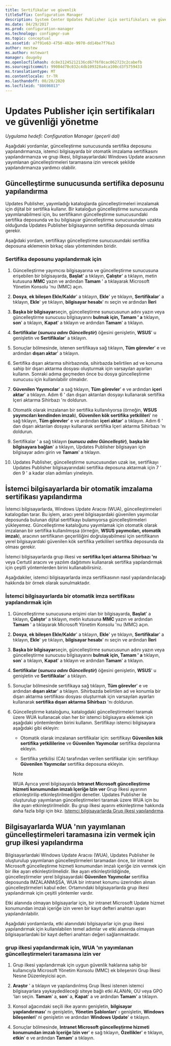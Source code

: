 ```yaml
---
title: Sertifikalar ve güvenlik
titleSuffix: Configuration Manager
description: System Center Updates Publisher için sertifikaları ve güvenliği yönetme
ms.date: 04/29/2017
ms.prod: configuration-manager
ms.technology: configmgr-sum
ms.topic: conceptual
ms.assetid: a7f91e63-4750-402e-9970-dd14be7f76a3
author: mestew
ms.author: mstewart
manager: dougeby
ms.openlocfilehash: dc8e31245212136cd67f6f8cac062723c2cabefb
ms.sourcegitcommit: 99084d70c032c4db109328a4ca100cd3f5759433
ms.translationtype: MT
ms.contentlocale: tr-TR
ms.lasthandoff: 08/20/2020
ms.locfileid: "88696013"
---
```

# <a name="manage-certificates-and-security-for-updates-publisher"></a>Updates Publisher için sertifikaları ve güvenliği yönetme

*Uygulama hedefi: Configuration Manager (geçerli dal)*

Aşağıdaki yordamlar, güncelleştirme sunucusunda sertifika deposunu yapılandırmanıza, istemci bilgisayarda bir otomatik imzalama sertifikasını yapılandırmanıza ve grup ilkesi, bilgisayarlardaki Windows Update aracısının yayımlanan güncelleştirmeleri taramasına izin verecek şekilde yapılandırmanıza yardımcı olabilir.

## <a name="configure-the-certificate-store-on-the-update-server"></a>Güncelleştirme sunucusunda sertifika deposunu yapılandırma
 Updates Publisher, yayımladığı kataloglarda güncelleştirmeleri imzalamak için dijital bir sertifika kullanır. Bir kataloğun güncelleştirme sunucusunda yayımlanabilmesi için, bu sertifikanın güncelleştirme sunucusundaki sertifika deposunda ve bu bilgisayar güncelleştirme sunucusundan uzakta olduğunda Updates Publisher bilgisayarının sertifika deposunda olması gerekir.

Aşağıdaki yordam, sertifikayı güncelleştirme sunucusundaki sertifika deposuna eklemenin birkaç olası yönteminden biridir.

### <a name="to-configure-the-certificate-store"></a>Sertifika deposunu yapılandırmak için
1.  Güncelleştirme yayımcısı bilgisayarına ve güncelleştirme sunucusuna erişebilen bir bilgisayarda, **Başlat**' a tıklayın, **Çalıştır**' a tıklayın, metin kutusuna **MMC** yazın ve ardından **Tamam** ' a tıklayarak Microsoft Yönetim Konsolu 'nu (MMC) açın.

2.  **Dosya**, **ek bileşen Ekle/Kaldır**' a tıklayın, **Ekle**' ye tıklayın, **Sertifikalar**' a tıklayın, **Ekle**' ye tıklayın, **bilgisayar hesabı**' nı seçin ve ardından **İleri**

3.  **Başka bir bilgisayar**seçin, güncelleştirme sunucusunun adını yazın veya güncelleştirme sunucusu bilgisayarını **bulmak için, Tamam ' a** tıklayın, **son**' a tıklayın, **Kapat**' a tıklayın ve ardından **Tamam**' a tıklayın.

4.  **Sertifikalar (*sunucu adını Güncelleştir*)** öğesini genişletin, **WSUS**' u genişletin ve **Sertifikalar**' a tıklayın.

5.  Sonuçlar bölmesinde, istenen sertifikaya sağ tıklayın, **Tüm görevler**' e ve ardından **dışarı aktar**' a tıklayın.

6.  Sertifika dışarı aktarma sihirbazında, sihirbazda belirtilen ad ve konuma sahip bir dışarı aktarma dosyası oluşturmak için varsayılan ayarları kullanın. Sonraki adıma geçmeden önce bu dosya güncelleştirme sunucusu için kullanılabilir olmalıdır.

7.  **Güvenilen Yayımcılar**' a sağ tıklayın, **Tüm görevler**' e ve ardından **içeri aktar**' a tıklayın. Adım 6 ' dan dışarı aktarılan dosyayı kullanarak sertifika Içeri aktarma Sihirbazı 'nı doldurun.

8.  Otomatik olarak imzalanan bir sertifika kullanılıyorsa (örneğin, **WSUS yayımcıları kendinden imzalı**), **Güvenilen kök sertifika yetkilileri**' ne sağ tıklayın, **Tüm görevler**' e ve ardından **içeri aktar**' a tıklayın. Adım 6 ' dan dışarı aktarılan dosyayı kullanarak sertifika Içeri aktarma Sihirbazı 'nı doldurun.

9.  Sertifikalar ' a sağ tıklayın **(*sunucu adını Güncelleştir*)**, **başka bir bilgisayara bağlan**' a tıklayın, Updates Publisher bilgisayarı için bilgisayar adını girin ve **Tamam**' a tıklayın.

10. Updates Publisher, güncelleştirme sunucusundan uzak ise, sertifikayı Updates Publisher bilgisayarındaki sertifika deposuna aktarmak için 7 ' den 9 ' a kadar olan adımları yineleyin.



## <a name="configure-a-self-signing-certificate-on-client-computers"></a>İstemci bilgisayarlarda bir otomatik imzalama sertifikası yapılandırma
İstemci bilgisayarlarda, Windows Update Aracısı (WUA), güncelleştirmeleri katalogdan tarar. Bu işlem, aracı yerel bilgisayardaki güvenilen yayımcılar deposunda bulunan dijital sertifikayı bulamıyorsa güncelleştirmeleri yükleyemez. Güncelleştirme kataloğunu yayımlamak için otomatik olarak imzalanan bir sertifika kullanılmışsa (örneğin, **WSUS yayımcıları, otomatik imzalı**), aracının sertifikanın geçerliliğini doğrulayabilmesi için sertifikanın yerel bilgisayardaki güvenilen kök sertifika yetkilileri sertifika deposunda da olması gerekir.

İstemci bilgisayarlarda grup ilkesi ve **sertifika Içeri aktarma Sihirbazı 'nı** veya Certutil aracını ve yazılım dağıtımını kullanarak sertifika yapılandırmak için çeşitli yöntemlerden birini kullanabilirsiniz.

Aşağıdakiler, istemci bilgisayarlarda imza sertifikasının nasıl yapılandırılacağı hakkında bir örnek olarak sunulmaktadır.

### <a name="to-configure-a-self-signing-certificate-on-client-computers"></a>İstemci bilgisayarlarda bir otomatik imza sertifikası yapılandırmak için
1. Güncelleştirme sunucusuna erişimi olan bir bilgisayarda, **Başlat**' a tıklayın, **Çalıştır**' a tıklayın, metin kutusuna **MMC** yazın ve ardından **Tamam** ' a tıklayarak Microsoft Yönetim Konsolu 'nu (MMC) açın.

2. **Dosya**, **ek bileşen Ekle/Kaldır**' a tıklayın, **Ekle**' ye tıklayın, **Sertifikalar**' a tıklayın, **Ekle**' ye tıklayın, **bilgisayar hesabı**' nı seçin ve ardından **İleri**

3. **Başka bir bilgisayar**seçin, güncelleştirme sunucusunun adını yazın veya güncelleştirme sunucusu bilgisayarını **bulmak için, Tamam ' a** tıklayın, **son**' a tıklayın, **Kapat**' a tıklayın ve ardından **Tamam**' a tıklayın.

4. **Sertifikalar (*sunucu adını Güncelleştir*)** öğesini genişletin, **WSUS**' u genişletin ve **Sertifikalar**' a tıklayın.

5. Sonuçlar bölmesinde sertifikaya sağ tıklayın, **Tüm görevler**' e ve ardından **dışarı aktar**' a tıklayın. Sihirbazda belirtilen ad ve konumla bir dışarı aktarma sertifikası dosyası oluşturmak için varsayılan ayarları kullanarak **sertifika dışarı aktarma Sihirbazı** 'nı doldurun.

6. Güncelleştirme kataloğunu, katalogdaki güncelleştirmeleri taramak üzere WUA kullanacak olan her bir istemci bilgisayara eklemek için aşağıdaki yöntemlerden birini kullanın. Sertifikayı istemci bilgisayara aşağıdaki gibi ekleyin:

   -   Otomatik olarak imzalanan sertifikalar için: sertifikayı **Güvenilen kök sertifika yetkililerine** ve **Güvenilen Yayımcılar** sertifika depolarına ekleyin.

   -   Sertifika yetkilisi (CA) tarafından verilen sertifikalar için: sertifikayı **Güvenilen Yayımcılar** sertifika deposuna ekleyin.

   > [!NOTE]
   > WUA Ayrıca yerel bilgisayarda **Intranet Microsoft güncelleştirme hizmeti konumundan imzalı Içeriğe Izin ver** Grup İlkesi ayarının etkinleştirilip etkinleştirilmediğini denetler. Updates Publisher ile oluşturulup yayımlanan güncelleştirmeleri taramak üzere WUA için bu ilke ayarı etkinleştirilmelidir. Bu grup ilkesi ayarını etkinleştirme hakkında daha fazla bilgi için bkz. [Istemci bilgisayarlarda Grup ilkesi yapılandırma](/previous-versions/bb530967(v=technet.10)).



## <a name="configuring-group-policy-to-allow-wuaon-computers-to-scan-for-published-updates"></a>Bilgisayarlarda WUA 'nın yayımlanan güncelleştirmeleri taramasına izin vermek için grup ilkesi yapılandırma
Bilgisayarlardaki Windows Update Aracısı (WUA), Updates Publisher ile oluşturulup yayımlanan güncelleştirmeleri taramadan önce, bir intranet Microsoft güncelleştirme hizmeti konumundan imzalı içeriğe izin vermek için bir ilke ayarı etkinleştirilmelidir. İlke ayarı etkinleştirildiğinde, güncelleştirmeler yerel bilgisayardaki **Güvenilen Yayımcılar** sertifika deposunda IMZALANMıŞSA, WUA bir intranet konumu üzerinden alınan güncelleştirmeleri kabul eder. Ortamındaki bilgisayarlarda grup ilkesi yapılandırmak için çeşitli yöntemler vardır.

Etki alanında olmayan bilgisayarlar için, bir intranet Microsoft Update hizmet konumundan imzalı içeriğe izin veren bir kayıt defteri anahtarı ayarı yapılandırılabilir.

Aşağıdaki yordamlarda, etki alanındaki bilgisayarlar için grup ilkesi yapılandırmak için kullanılabilen temel adımlar ve etki alanında olmayan bilgisayarlardaki bir kayıt defteri anahtarı değeri sağlanmaktadır.

### <a name="to-configure-group-policy-to-allow-wua-to-scan-for-published-updates"></a>grup ilkesi yapılandırmak için, WUA 'ın yayımlanan güncelleştirmeleri taramasına izin ver
1.  Grup ilkesi yapılandırmak için uygun güvenlik haklarına sahip bir kullanıcıyla Microsoft Yönetim Konsolu (MMC) ek bileşenini Grup İlkesi Nesne Düzenleyicisi açın.

2.  **Araştır** ' a tıklayın ve yapılandırılmış Grup İlkesi istenen istemci bilgisayarlara yaykaydedileceği siteye bağlı etki ALANıNı, OU veya GPO 'ları seçin. **Tamam**' a, **son**' a, **Kapat**' a ve ardından **Tamam**' a tıklayın.

3.  Konsol ağacındaki seçili ilke ayarını genişletin, **bilgisayar yapılandırması**' nı genişletin, **Yönetim Şablonları**' ı genişletin, **Windows bileşenleri**' ni genişletin ve ardından **Windows Update**' e tıklayın.

4.  Sonuçlar bölmesinde, **Intranet Microsoft güncelleştirme hizmeti konumundan imzalı Içeriğe Izin ver**' e sağ tıklayın, **Özellikler**' e tıklayın, **etkin**' e ve ardından **Tamam**' a tıklayın.